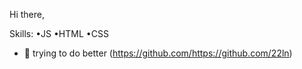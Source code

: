 Hi there,

Skills:
•JS
•HTML
•CSS

- 🔭 trying to do better
(https://github.com/https://github.com/22ln)  
